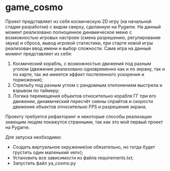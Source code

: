 # game_cosmo
Проект представляет из себя космическую 2D игру (на начальной стадии разработки) с видом сверху, сделанную на Pygame. На данный момент реализовано полноценное динамическое меню с возможностью игровых настроек (смена разрешению, регулирование звука) и сброса, вывод игровой статистики, при старте новой игры реализован ввод имени и выбор сложности. Сама игра на данный момент представляет из себя:
1. Космический корабль, с возможностью движения под разным уголом (движение реализовано одновременно как и по экрану, так и по карте, так же имеется эффект постепенного ускорения и торможения);
2. Стрельбу под разным углом с рандомным отклонением выстрела и взрывом по таймеру;
3. Логика перемещения объектов относительно корабля ГГ при его движении, динамический пересчёт смены спрайтов и скорости движения объектов относительно FPS и разрешения экрана.

Проекту требуется рефакторинг и некоторые способы реализации знающим людям покажутся странными, так как это мой первый проект на Pygame.

Для запуска необходимо:
- Создать виртуальное окружение(не обязательно, но тогда будет грустить один маленький venv);
- Установить все зависимости из файла requirements.txt;
- Запустить файл ya_cosmo.py
